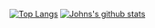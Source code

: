 [![Top Langs](https://github-readme-stats.vercel.app/api/top-langs/?username=john4064&hide=html&layout=compact&langs_count=8&theme=cobalt)](https://github.com/anuraghazra/github-readme-stats)
[![Johns's github stats](https://github-readme-stats.vercel.app/api?username=john4064&count_private=true&show_icons=true&theme=cobalt&hide_rank=false)](https://github.com/anuraghazra/github-readme-stats) 




<!--Github stats-->

<!--
**John4064/John4064** is a ✨ _special_ ✨ repository because its `README.md` (this file) appears on your GitHub profile.

Here are some ideas to get you started:

- 🔭 I’m currently working on ...
- 🌱 I’m currently learning ...
- 👯 I’m looking to collaborate on ...
- 🤔 I’m looking for help with ...
- 💬 Ask me about ...
- 📫 How to reach me: ...
- 😄 Pronouns: ...
- ⚡ Fun fact: ...
-->
